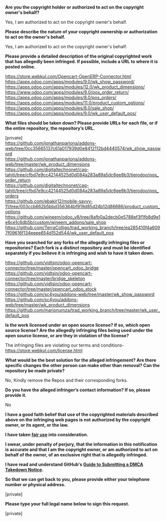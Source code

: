 **Are you the copyright holder or authorized to act on the copyright owner's behalf?**

Yes, I am authorized to act on the copyright owner's behalf.

**Please describe the nature of your copyright ownership or authorization to act on the owner's behalf.**

Yes, I am authorized to act on the copyright owner's behalf.

**Please provide a detailed description of the original copyrighted work that has allegedly been infringed. If possible, include a URL to where it is posted online.**

https://store.webkul.com/Opencart-OpenERP-Connector.html  
https://apps.odoo.com/apps/modules/9.0/wk_show_password/  
https://apps.odoo.com/apps/modules/12.0/wk_product_dimensions/  
https://www.odoo.com/apps/modules/9.0/pos_order_return/  
https://apps.odoo.com/apps/modules/8.0/pos_orders/  
https://apps.odoo.com/apps/modules/11.0/product_custom_options/  
https://apps.odoo.com/apps/modules/8.0/sale_shop/  
https://apps.odoo.com/apps/modules/9.0/wk_user_default_pos/  

**What files should be taken down? Please provide URLs for each file, or if the entire repository, the repository’s URL.**

[private]  
https://github.com/jonathanpariona/addons-web/tree/0cc35665137c61a017939d0e8412112bd4440574/wk_show_password  
https://github.com/jonathanpariona/addons-web/tree/master/wk_product_dimensions  
https://github.com/digitaltechnonet/cag-tahiti/tree/cfbd7e9cc42144525d0d084a283a89a5dc6ee8b3/tierodoo/pos_order_return  
https://github.com/digitaltechnonet/cag-tahiti/tree/cfbd7e9cc42144525d0d084a283a89a5dc6ee8b3/tierodoo/pos_orders  
https://github.com/ebakir12/mobile-savvy-11/tree/003ccb662b5bbd356364bf919d85d24b12d86686/product_custom_options  
https://github.com/wineem/odoo_v8/tree/8afb0a2decb0e5788ef3f1fb8d9e1e6ce1c6db5b/custom/wineem_addons/sale_shop  
https://github.com/TerraColligo/trad_working_branch/tree/ea285410f4a6097f09616f134eeee654d152d544/wk_user_default_pos  

**Have you searched for any forks of the allegedly infringing files or repositories? Each fork is a distinct repository and must be identified separately if you believe it is infringing and wish to have it taken down.**

https://github.com/vidtsin/odoo-opencart-connector/tree/master/opencart_odoo_bridge  
https://github.com/vidtsin/odoo-opencart-connector/tree/master/bridge_skeleton  
https://github.com/vidtsin/odoo-opencart-connector/tree/master/opencart_odoo_stock  
https://github.com/sc4you/addons-web/tree/master/wk_show_password  
https://github.com/sc4you/addons-web/tree/master/wk_product_dimensions  
https://github.com/marionumza/trad_working_branch/tree/master/wk_user_default_pos  

**Is the work licensed under an open source license? If so, which open source license? Are the allegedly infringing files being used under the open source license, or are they in violation of the license?**

The infringing files are violating our terms and conditions- https://store.webkul.com/license.html

**What would be the best solution for the alleged infringement? Are there specific changes the other person can make other than removal? Can the repository be made private?**

No, Kindly remove the Repos and their corresponding forks.

**Do you have the alleged infringer’s contact information? If so, please provide it.**

No

**I have a good faith belief that use of the copyrighted materials described above on the infringing web pages is not authorized by the copyright owner, or its agent, or the law.**

**I have taken <a href="https://www.lumendatabase.org/topics/22">fair use</a> into consideration.**

**I swear, under penalty of perjury, that the information in this notification is accurate and that I am the copyright owner, or am authorized to act on behalf of the owner, of an exclusive right that is allegedly infringed.**

**I have read and understand GitHub's <a href="https://help.github.com/articles/guide-to-submitting-a-dmca-takedown-notice/">Guide to Submitting a DMCA Takedown Notice</a>.**

**So that we can get back to you, please provide either your telephone number or physical address.**

[private]  

**Please type your full legal name below to sign this request.**

[private]
